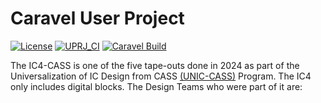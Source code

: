 # Caravel User Project

[![License](https://img.shields.io/badge/License-Apache%202.0-blue.svg)](https://opensource.org/licenses/Apache-2.0) [![UPRJ_CI](https://github.com/efabless/caravel_project_example/actions/workflows/user_project_ci.yml/badge.svg)](https://github.com/efabless/caravel_project_example/actions/workflows/user_project_ci.yml) [![Caravel Build](https://github.com/efabless/caravel_project_example/actions/workflows/caravel_build.yml/badge.svg)](https://github.com/efabless/caravel_project_example/actions/workflows/caravel_build.yml)


The IC4-CASS is one of the five tape-outs done in 2024 as part of the Universalization of IC Design from CASS [(UNIC-CASS)](https://ieee-cas.org/universalization-ic-design-cass-unic-cass) Program.
The IC4 only includes digital blocks. The Design Teams who were part of it are:

